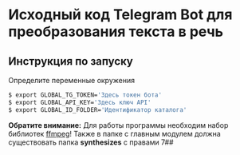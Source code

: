 # Исходный код Telegram Bot для преобразования текста в речь

## Инструкция по запуску
Определите переменные окружения
```sh
$ export GLOBAL_TG_TOKEN='Здесь токен бота'
$ export GLOBAL_API_KEY='Здесь ключ API'
$ export GLOBAL_ID_FOLDER='Идентификатор каталога'
```

**Обратите внимание:**
Для работы программы необходим набор библиотек [ffmpeg](https://ffmpeg.org/)!
Также в папке с главным модулем должна существовать папка **synthesizes** с правами 7##

